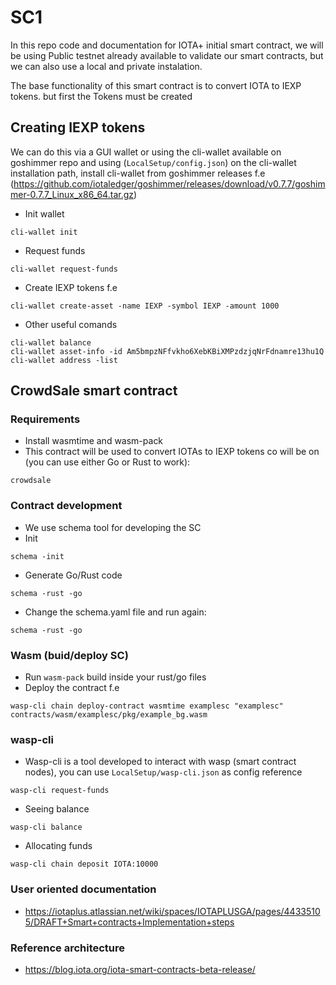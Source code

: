 # SC1
In this repo code and documentation for IOTA+ initial smart contract,
we will be using Public testnet already available to validate our smart contracts,
but we can also use a local and private instalation. 

The base functionality of this smart contract is to convert IOTA to IEXP tokens. 
but first the Tokens must be created

## Creating IEXP tokens
We can do this via a GUI wallet or using the cli-wallet available on goshimmer repo
and using (``LocalSetup/config.json``) on the cli-wallet installation path, install cli-wallet from goshimmer releases
f.e (https://github.com/iotaledger/goshimmer/releases/download/v0.7.7/goshimmer-0.7.7_Linux_x86_64.tar.gz)

* Init wallet
```
cli-wallet init
``` 
* Request funds
```
cli-wallet request-funds
```
* Create IEXP tokens f.e
```
cli-wallet create-asset -name IEXP -symbol IEXP -amount 1000
```
* Other useful comands
```
cli-wallet balance
cli-wallet asset-info -id Am5bmpzNFfvkho6XebKBiXMPzdzjqNrFdnamre13hu1Q
cli-wallet address -list
```

## CrowdSale smart contract
### Requirements 
* Install wasmtime and wasm-pack
* This contract will be used to convert IOTAs to IEXP tokens
co will be on (you can use either Go or Rust to work):
```
crowdsale
```
### Contract development
* We use schema tool for developing the SC
* Init
```
schema -init 
```
* Generate Go/Rust code
```
schema -rust -go 
```
* Change the schema.yaml file and run again:
```
schema -rust -go 
```
### Wasm (buid/deploy SC)
* Run ``wasm-pack`` build inside your rust/go files 
* Deploy the contract f.e
```
wasp-cli chain deploy-contract wasmtime examplesc "examplesc"  contracts/wasm/examplesc/pkg/example_bg.wasm
```

### wasp-cli
* Wasp-cli is a tool developed to interact with wasp (smart contract nodes), you can use ``LocalSetup/wasp-cli.json`` as config reference
```
wasp-cli request-funds
```
* Seeing balance
```
wasp-cli balance
```
* Allocating funds
```
wasp-cli chain deposit IOTA:10000
```

### User oriented documentation
* https://iotaplus.atlassian.net/wiki/spaces/IOTAPLUSGA/pages/44335105/DRAFT+Smart+contracts+Implementation+steps
### Reference architecture
* https://blog.iota.org/iota-smart-contracts-beta-release/ 
